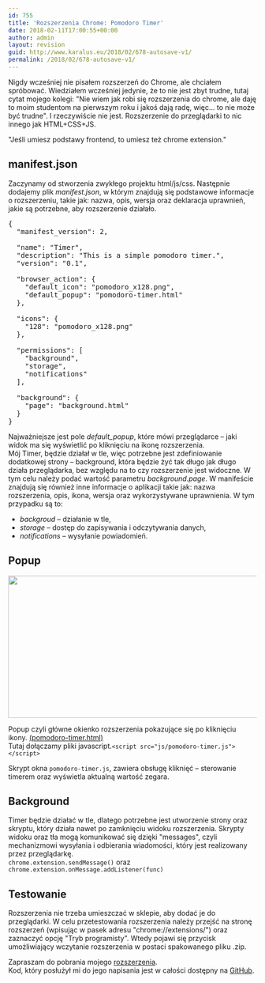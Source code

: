 ```yaml
---
id: 755
title: 'Rozszerzenia Chrome: Pomodoro Timer'
date: 2018-02-11T17:00:55+00:00
author: admin
layout: revision
guid: http://www.karalus.eu/2018/02/678-autosave-v1/
permalink: /2018/02/678-autosave-v1/
---
```

Nigdy wcześniej nie pisałem rozszerzeń do Chrome, ale chciałem spróbować. Wiedziałem wcześniej jedynie, że to nie jest zbyt trudne, tutaj cytat mojego kolegi: "Nie wiem jak robi się rozszerzenia do chrome, ale daję to moim studentom na pierwszym roku i jakoś dają radę, więc&#8230; to nie może być trudne". I rzeczywiście nie jest. Rozszerzenie do przeglądarki to nic innego jak HTML+CSS+JS. 

<span>"Jeśli umiesz podstawy frontend, to umiesz też chrome extension."</span>

## manifest.json

Zaczynamy od stworzenia zwykłego projektu html/js/css. Następnie dodajemy plik _manifest.json_, w którym znajdują się podstawowe informacje o rozszerzeniu, takie jak: nazwa, opis, wersja oraz deklaracja uprawnień, jakie są potrzebne, aby rozszerzenie działało. 

<pre lang="javascript">{
  "manifest_version": 2,

  "name": "Timer",
  "description": "This is a simple pomodoro timer.",
  "version": "0.1",

  "browser_action": {
    "default_icon": "pomodoro_x128.png",
    "default_popup": "pomodoro-timer.html"
  },

  "icons": {
    "128": "pomodoro_x128.png"
  },

  "permissions": [
    "background",
    "storage",
    "notifications"
  ],

  "background": {
    "page": "background.html"
  }
}
</pre>

Najważniejsze jest pole _default_popup_, które mówi przeglądarce &#8211; jaki widok ma się wyświetlić po kliknięciu na ikonę rozszerzenia.  
Mój Timer, będzie działał w tle, więc potrzebne jest zdefiniowanie dodatkowej strony &#8211; background, która będzie żyć tak długo jak długo działa przeglądarka, bez względu na to czy rozszerzenie jest widoczne. W tym celu należy podać wartość parametru _background.page_. W manifeście znajdują się również inne informacje o aplikacji takie jak: nazwa rozszerzenia, opis, ikona, wersja oraz wykorzystywane uprawnienia. W tym przypadku są to: 

  * _backgroud_ &#8211; działanie w tle, 
  * _storage_ &#8211; dostęp do zapisywania i odczytywania danych, 
  * _notifications_ &#8211; wysyłanie powiadomień. </p> 

## Popup

<img src="https://i0.wp.com/www.karalus.eu/wp-content/uploads/2018/02/chrome_2018-01-10_01-25-39.png?resize=553%2C288" alt="" width="553" height="288" class="alignnone size-full wp-image-752" srcset="https://i0.wp.com/www.karalus.eu/wp-content/uploads/2018/02/chrome_2018-01-10_01-25-39.png?w=553 553w, https://i0.wp.com/www.karalus.eu/wp-content/uploads/2018/02/chrome_2018-01-10_01-25-39.png?resize=300%2C156 300w" sizes="(max-width: 553px) 100vw, 553px" data-recalc-dims="1" /> 

Popup czyli główne okienko rozszerzenia pokazujące się po kliknięciu ikony. <a target="_blank" href="https://github.com/RamzesBlog/pomodoro-timer/blob/master/pomodoro-timer.html">(pomodoro-timer.html)</a>  
Tutaj dołączamy pliki javascript.`<script src="js/pomodoro-timer.js"></script>` 

Skrypt okna `pomodoro-timer.js`, zawiera obsługę kliknięć &#8211; sterowanie timerem oraz wyświetla aktualną wartość zegara. 

## Background

Timer będzie działać w tle, dlatego potrzebne jest utworzenie strony oraz skryptu, który działa nawet po zamknięciu widoku rozszerzenia. Skrypty widoku oraz tła mogą komunikować się dzięki "messages", czyli mechanizmowi wysyłania i odbierania wiadomości, który jest realizowany przez przeglądarkę.  
`chrome.extension.sendMessage()` oraz `chrome.extension.onMessage.addListener(func)` 

## Testowanie

Rozszerzenia nie trzeba umieszczać w sklepie, aby dodać je do przeglądarki. W celu przetestowania rozszerzenia należy przejść na stronę rozszerzeń (wpisując w pasek adresu "chrome://extensions/") oraz zaznaczyć opcję "Tryb programisty". Wtedy pojawi się przycisk umożliwiający wczytanie rozszerzenia w postaci spakowanego pliku .zip. 

Zapraszam do pobrania mojego <a target="_blank" href="https://chrome.google.com/webstore/detail/timer/pakimokpohbojafpbgknlohgoepnelki?utm_source=chrome-ntp-icon">rozszerzenia</a>.  
Kod, który posłużył mi do jego napisania jest w całości dostępny na <a target="_blank" href="https://github.com/RamzesBlog/pomodoro-timer">GitHub</a>.